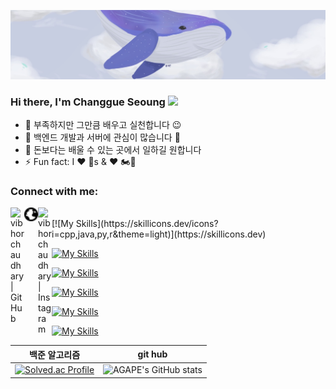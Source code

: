 ![git_banner](./git_banner_final.jpg)
### Hi there, I'm Changgue Seoung <img src="https://media.giphy.com/media/hvRJCLFzcasrR4ia7z/giphy.gif" width="25px">

- 🔭 부족하지만 그만큼 배우고 실천합니다 😉
- 🌱 백엔드 개발과 서버에 관심이 많습니다 🤣
- 👯 돈보다는 배울 수 있는 곳에서 일하길 원합니다
- ⚡ Fun fact: I ❤️ 🐶s & ❤️ 🏍🏀

### Connect with me:

[<img align="left" alt="vibhorchaudhary | GitHub" width="22px" src="https://cdn.jsdelivr.net/npm/simple-icons@v3/icons/github.svg" />][github]
[<img align="left" alt="vibhorchaudhary | XDA Developers" width="22px" src="https://raw.githubusercontent.com/iconic/open-iconic/master/svg/globe.svg" />][website]
[<img align="left" alt="vibhorchaudhary | Instagram" width="22px" src="https://cdn.jsdelivr.net/npm/simple-icons@v3/icons/instagram.svg" />][instagram]

<br />
[![My Skills](https://skillicons.dev/icons?i=cpp,java,py,r&theme=light)](https://skillicons.dev)

[![My Skills](https://skillicons.dev/icons?i=gradle,spring&theme=light)](https://skillicons.dev)

[![My Skills](https://skillicons.dev/icons?i=mongodb,mysql&theme=light)](https://skillicons.dev)

[![My Skills](https://skillicons.dev/icons?i=linux,tensorflow&theme=light)](https://skillicons.dev)


[![My Skills](https://skillicons.dev/icons?i=idea,vscode&theme=light)](https://skillicons.dev)


[![My Skills](https://skillicons.dev/icons?i=git,github&theme=light)](https://skillicons.dev)
<br />

|백준 알고리즘|git hub|
|------|------|
|[![Solved.ac Profile](http://mazassumnida.wtf/api/v2/generate_badge?boj=scg9268)](https://solved.ac/scg9268/)|![AGAPE's GitHub stats](https://github-readme-stats.vercel.app/api?username=agape1225&show_icons=true&theme=radical)|

[website]: https://seoungchanggue.notion.site/Changgyu-Seong-397c2cf5039c454db3e79365ee37a09e?pvs=4
[instagram]: https://www.instagram.com/quokka._.tori_12/
[github]: https://github.com/agape1225
